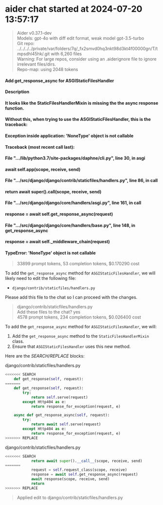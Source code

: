
# aider chat started at 2024-07-20 13:57:17

> Aider v0.37.1-dev  
> Models: gpt-4o with diff edit format, weak model gpt-3.5-turbo  
> Git repo: ../../../../private/var/folders/7q/_fx2smvd0hq3nkt98d3kt4f00000gn/T/tmpsdhl45hk/.git with 6,260 files  
> Warning: For large repos, consider using an .aiderignore file to ignore irrelevant files/dirs.  
> Repo-map: using 2048 tokens  

#### Add get_response_async for ASGIStaticFilesHandler  
#### Description  
#### 	  
#### It looks like the StaticFilesHandlerMixin is missing the the async response function.  
#### Without this, when trying to use the ASGIStaticFilesHandler, this is the traceback:  
#### Exception inside application: 'NoneType' object is not callable  
#### Traceback (most recent call last):  
####  File ".../lib/python3.7/site-packages/daphne/cli.py", line 30, in asgi  
#### 	await self.app(scope, receive, send)  
####  File ".../src/django/django/contrib/staticfiles/handlers.py", line 86, in __call__  
#### 	return await super().__call__(scope, receive, send)  
####  File ".../src/django/django/core/handlers/asgi.py", line 161, in __call__  
#### 	response = await self.get_response_async(request)  
####  File ".../src/django/django/core/handlers/base.py", line 148, in get_response_async  
#### 	response = await self._middleware_chain(request)  
#### TypeError: 'NoneType' object is not callable  
> 33899 prompt tokens, 53 completion tokens, $0.170290 cost  

To add the `get_response_async` method for `ASGIStaticFilesHandler`, we will likely need to edit the following file:

- `django/contrib/staticfiles/handlers.py`

Please add this file to the chat so I can proceed with the changes.

> django/contrib/staticfiles/handlers.py  
> Add these files to the chat? yes  
> 4578 prompt tokens, 234 completion tokens, $0.026400 cost  

To add the `get_response_async` method for `ASGIStaticFilesHandler`, we will:

1. Add the `get_response_async` method to the `StaticFilesHandlerMixin` class.
2. Ensure that `ASGIStaticFilesHandler` uses this new method.

Here are the *SEARCH/REPLACE* blocks:

django/contrib/staticfiles/handlers.py
```python
<<<<<<< SEARCH
    def get_response(self, request):
=======
    def get_response(self, request):
        try:
            return self.serve(request)
        except Http404 as e:
            return response_for_exception(request, e)

    async def get_response_async(self, request):
        try:
            return await self.serve(request)
        except Http404 as e:
            return response_for_exception(request, e)
>>>>>>> REPLACE
```

django/contrib/staticfiles/handlers.py
```python
<<<<<<< SEARCH
            return await super().__call__(scope, receive, send)
=======
            request = self.request_class(scope, receive)
            response = await self.get_response_async(request)
            await response(scope, receive, send)
            return
>>>>>>> REPLACE
```

> Applied edit to django/contrib/staticfiles/handlers.py  
